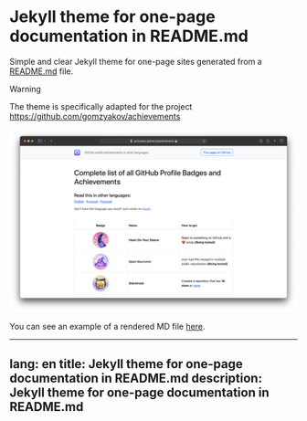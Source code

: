 # Jekyll theme for one-page documentation in README.md

Simple and clear Jekyll theme for one-page sites generated from a [README.md](https://github.com/github-profile-achievements/jekyll-theme/blob/main/README.md) file.

> [!WARNING]  
> The theme is specifically adapted for the project https://github.com/gomzyakov/achievements

<img src="achievements.png" alt="Jekyll theme for achievements repository" width="700">

You can see an example of a rendered MD file [here](https://gomzyakov.github.io/achievements/).

---
lang: en
title: Jekyll theme for one-page documentation in README.md
description: Jekyll theme for one-page documentation in README.md
---
